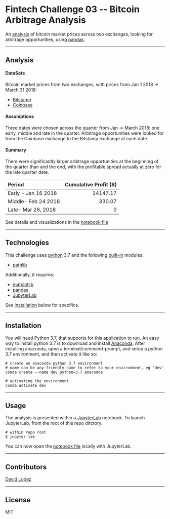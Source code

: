 # Fintech Challenge 03 -- Bitcoin Arbitrage Analysis

An [analysis](#analysis) of bitcoin market prices across two exchanges, looking for arbitrage opportunities, using [pandas](https://pandas.pydata.org/).

---

## Analysis 

#### DataSets
Bitcoin market prices from two exchanges, with prices from Jan 1 2018 -> March 31 2018:
- [Bitstamp](./Resources/bitstamp.csv)
- [Coinbase](./Resources/coinbase.csv)

#### Assumptions
Three dates were chosen across the quarter from Jan -> March 2018: one early, middle and late in the quarter. Arbitrage opportunities were looked for from the Coinbase exchange to the Bitstamp exchange at each date.

#### Summary
There were significantly larger arbitrage opportunities at the beginning of the quarter than and the end, with the profitable spread actually at zero for the late quarter date. 

|Period | Cumulative Profit ($) |
| :---	| ---: |
|Early - Jan 16 2018 | 14147.17 |
|Middle- Feb 24 2018 | 330.07 |
|Late- Mar 26, 2018 | 0 |

See details and visualizations in the [notebook file](./crypto_arbitrage.ipynb)

---

## Technologies

This challenge uses [python](https://www.python.org/) 3.7 and the following [built-in](https://docs.python.org/3/py-modindex.html) modules:
- [pathlib](https://docs.python.org/3/library/pathlib.html#module-pathlib)

Additionally, it requires:
- [matplotlib](https://matplotlib.org/)
- [pandas](https://pandas.pydata.org/)
- [JupyterLab](https://jupyterlab.readthedocs.io/en/stable/)

See [installation](#installation) below for specifics.

---

## Installation

You will need Python 3.7, that supports for this application to run. An easy way to install python 3.7 is to download and install [Anaconda](https://www.anaconda.com/products/individual). After installing anaconda, open a terminal/command-prompt, and setup a python 3.7 environment, and then activate it like so:

```
# create an anaconda python 3.7 environment
# name can be any friendly name to refer to your environment, eg 'dev'
conda create --name dev python=3.7 anaconda

# activating the environment
conda activate dev
```

---

## Usage

The analysis is presented within a [JupyterLab](https://jupyterlab.readthedocs.io/en/stable/) notebook. To launch JupyterLab, from the root of this repo dirctory:

```
# within repo root 
$ jupyter lab
```
You can now open the [notebook file](./crypto_arbitrage.ipynb) locally with JupyterLab.

---

## Contributors

[David Lopez](https://github.com/sububer)

---

## License

MIT